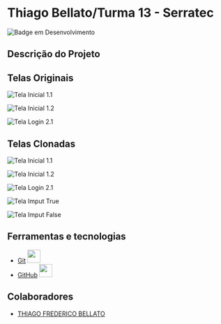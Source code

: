 # Thiago Bellato/Turma 13 - Serratec
![Badge em Desenvolvimento](http://img.shields.io/static/v1?label=STATUS&message=EM%20DESENVOLVIMENTO&color=GREEN&style=for-the-badge)

## Descrição do Projeto
<p></p>

## Telas Originais

  ![Tela Inicial 1.1](https://github.com/thiagobellato/desenvolvimentomobile_individual/blob/main/prints/tela%201.1.jpeg)

  
  ![Tela Inicial 1.2](https://github.com/thiagobellato/desenvolvimentomobile_individual/blob/main/prints/tela%201.2.jpeg)

  
  ![Tela Login 2.1](https://github.com/thiagobellato/desenvolvimentomobile_individual/blob/main/prints/tela%202.1.jpeg)

## Telas Clonadas
  ![Tela Inicial 1.1 ](https://github.com/thiagobellato/desenvolvimentomobile_individual/blob/main/prints/tela%201.1%20clone.jpeg)

  
  ![Tela Inicial 1.2](https://github.com/thiagobellato/desenvolvimentomobile_individual/blob/main/prints/tela%201.2%20clone.jpeg)

  
  ![Tela Login 2.1](https://github.com/thiagobellato/desenvolvimentomobile_individual/blob/main/prints/tela%202.1%20clone.jpeg)
  

  ![Tela Imput True](https://github.com/thiagobellato/desenvolvimentomobile_individual/blob/main/prints/tela%202.1%20imput%20true.jpeg)

  
  ![Tela Imput False](https://github.com/thiagobellato/desenvolvimentomobile_individual/blob/main/prints/tela%202.1%20imput%20false.jpeg)

## Ferramentas e tecnologias
- [Git]() <img loading="lazy" src="https://cdn.jsdelivr.net/gh/devicons/devicon/icons/git/git-original.svg" width="30" height="30"/>
- [GitHub]() <img loading="lazy" src="https://cdn.jsdelivr.net/gh/devicons/devicon/icons/github/github-original.svg" width="30" height="30"/>

## Colaboradores
- [THIAGO FREDERICO BELLATO](https://github.com/thiagobellato)
